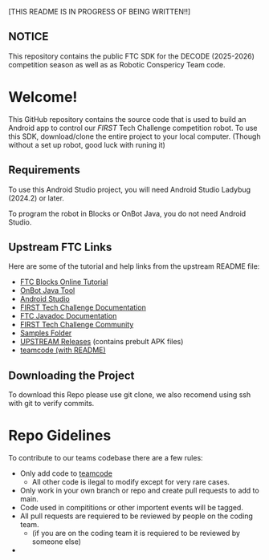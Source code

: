\[THIS README IS IN PROGRESS OF BEING WRITTEN!!\]
## NOTICE
This repository contains the public FTC SDK for the DECODE (2025-2026) competition season as well as as Robotic Conspericy Team code.

# Welcome!
This GitHub repository contains the source code that is used to build an Android app to control our *FIRST* Tech Challenge competition robot. To use this SDK, download/clone the entire project to your local computer. (Though without a set up robot, good luck with runing it)

## Requirements
To use this Android Studio project, you will need Android Studio Ladybug (2024.2) or later.

To program the robot in Blocks or OnBot Java, you do not need Android Studio.

## Upstream FTC Links
Here are some of the tutorial and help links from the upstream README file:
- [FTC Blocks Online Tutorial](https://ftc-docs.firstinspires.org/programming_resources/blocks/Blocks-Tutorial.html)
- [OnBot Java Tool](https://ftc-docs.firstinspires.org/programming_resources/onbot_java/OnBot-Java-Tutorial.html)
- [Android Studio](https://ftc-docs.firstinspires.org/programming_resources/android_studio_java/Android-Studio-Tutorial.html)
- [FIRST Tech Challenge Documentation](https://ftc-docs.firstinspires.org/index.html)
- [FTC Javadoc Documentation](https://javadoc.io/doc/org.firstinspires.ftc)
- [FIRST Tech Challenge Community](https://ftc-community.firstinspires.org/)
- [Samples Folder](FtcRobotController/src/main/java/org/firstinspires/ftc/robotcontroller/external/samples)
- [UPSTREAM Releases](https://github.com/FIRST-Tech-Challenge/FtcRobotController/releases) (contains prebult APK files)
- [teamcode (with README)](TeamCode/src/main/java/org/firstinspires/ftc/teamcode)

## Downloading the Project
To download this Repo please use git clone, we also recomend using ssh with git to verify commits.

# Repo Gidelines
To contribute to our teams codebase there are a few rules:
 - Only add code to [teamcode](TeamCode/src/main/java/org/firstinspires/ftc/teamcode)
	- All other code is ilegal to modify except for very rare cases.
 - Only work in your own branch or repo and create pull requests to add to main.
 - Code used in compititions or other importent events will be tagged.
 - All pull requests are requiered to be reviewed by people on the coding team.
    - (if you are on the coding team it is requiered to be reviewed by someone else)
 - 
